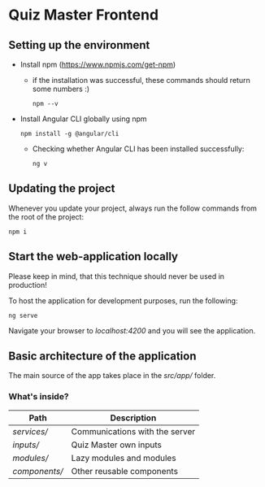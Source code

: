 # Quiz Master Frontend

## Setting up the environment

- Install npm (https://www.npmjs.com/get-npm)
    - if the installation was successful, these commands should return some numbers :) 
    
        ```npm --v```
- Install Angular CLI globally using npm

    ```npm install -g @angular/cli```
    - Checking whether Angular CLI has been installed successfully: 
        
        ```ng v```

## Updating the project

Whenever you update your project, always run the follow commands from the root of the project: 

```npm i```

## Start the web-application locally

Please keep in mind, that this technique should never be used in production! 

To host the application for development purposes, run the following: 

```ng serve```

Navigate your browser to *localhost:4200* and you will see the application. 

## Basic architecture of the application

The main source of the app takes place in the *src/app/* folder. 

### What's inside? 

| Path | Description |
| --- | --- |
| *services/* | Communications with the server |
| *inputs/* | Quiz Master own inputs |
| *modules/* | Lazy modules and modules |
| *components/* | Other reusable components |
